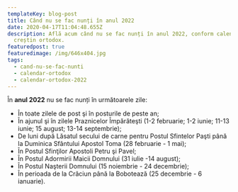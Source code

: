 ```yaml
---
templateKey: blog-post
title: Când nu se fac nunți în anul 2022
date: 2020-04-17T11:04:48.655Z
description: Află acum când nu se fac nunți în anul 2022, conform calendarului
  creștin ortodox.
featuredpost: true
featuredimage: /img/646x404.jpg
tags:
  - cand-nu-se-fac-nunti
  - calendar-ortodox
  - calendar-ortodox-2022
---
```

În **anul 2022** nu se fac nunți în următoarele zile:

* În toate zilele de post şi în posturile de peste an;
* În ajunul şi în zilele Praznicelor Împărăteşti (1-2 februarie; 1-2 iunie; 11-13 iunie; 15 august; 13-14 septembrie);
* De luni după Lăsatul secului de carne pentru Postul Sfintelor Paşti până la Duminica Sfântului Apostol Toma (28 februarie - 1 mai);
* În Postul Sfinţilor Apostoli Petru şi Pavel;
* În Postul Adormirii Maicii Domnului (31 iulie -14 august);
* În Postul Naşterii Domnului (15 noiembrie - 24 decembrie);
* În perioada de la Crăciun până la Bobotează (25 decembrie - 6 ianuarie).